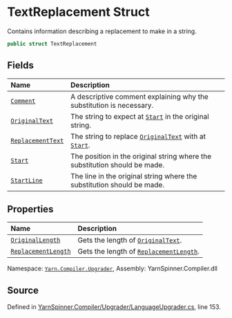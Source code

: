 # TextReplacement Struct

Contains information describing a replacement to make in a string.


```csharp
public struct TextReplacement
```



## Fields
|Name|Description|
|:---|:---|
|[`Comment`](/api/csharp/yarn.compiler.upgrader/textreplacement.comment.md)| A descriptive comment explaining why the substitution is necessary. |
|[`OriginalText`](/api/csharp/yarn.compiler.upgrader/textreplacement.originaltext.md)| The string to expect at [`Start`](/api/csharp/yarn.compiler.upgrader/textreplacement.start.md) in the original string. |
|[`ReplacementText`](/api/csharp/yarn.compiler.upgrader/textreplacement.replacementtext.md)| The string to replace [`OriginalText`](/api/csharp/yarn.compiler.upgrader/textreplacement.originaltext.md) with at [`Start`](/api/csharp/yarn.compiler.upgrader/textreplacement.start.md). |
|[`Start`](/api/csharp/yarn.compiler.upgrader/textreplacement.start.md)| The position in the original string where the substitution should be made. |
|[`StartLine`](/api/csharp/yarn.compiler.upgrader/textreplacement.startline.md)| The line in the original string where the substitution should be made. |
## Properties
|Name|Description|
|:---|:---|
|[`OriginalLength`](/api/csharp/yarn.compiler.upgrader/textreplacement.originallength.md)| Gets the length of [`OriginalText`](/api/csharp/yarn.compiler.upgrader/textreplacement.originaltext.md). |
|[`ReplacementLength`](/api/csharp/yarn.compiler.upgrader/textreplacement.replacementlength.md)| Gets the length of [`ReplacementLength`](/api/csharp/yarn.compiler.upgrader/textreplacement.replacementlength.md). |
<div class="class-metadata">

Namespace: [`Yarn.Compiler.Upgrader`](/api/csharp/yarn.compiler.upgrader/README.md), Assembly: YarnSpinner.Compiler.dll
</div>

## Source
Defined in [YarnSpinner.Compiler/Upgrader/LanguageUpgrader.cs](https://github.com/YarnSpinnerTool/YarnSpinner//blob/develop/YarnSpinner.Compiler/Upgrader/LanguageUpgrader.cs#L153), line 153.
